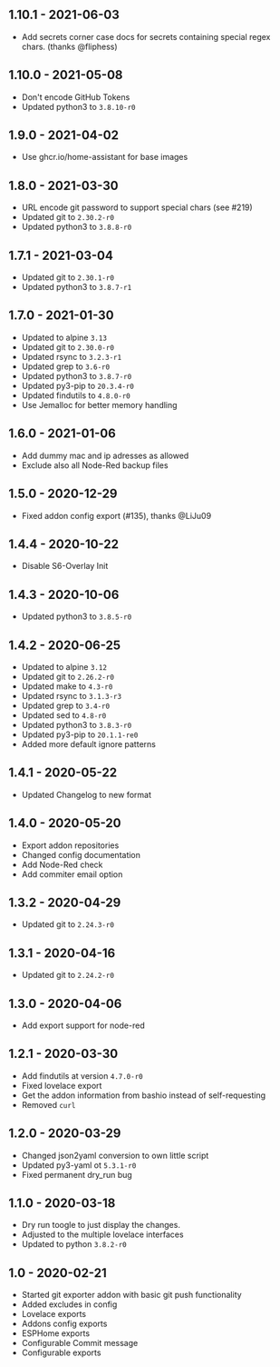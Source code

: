 ## 1.10.1 - 2021-06-03

*  Add secrets corner case docs for secrets containing special regex chars. (thanks @fliphess)


## 1.10.0 - 2021-05-08

*  Don't encode GitHub Tokens
*  Updated python3 to `3.8.10-r0`


## 1.9.0 - 2021-04-02

*  Use ghcr.io/home-assistant for base images


## 1.8.0 - 2021-03-30

*  URL encode git password to support special chars (see #219)
*  Updated git to `2.30.2-r0`
*  Updated python3 to `3.8.8-r0`


## 1.7.1 - 2021-03-04

*  Updated git to `2.30.1-r0`
*  Updated python3 to `3.8.7-r1`


## 1.7.0 - 2021-01-30

*  Updated to alpine `3.13`
*  Updated git to `2.30.0-r0`
*  Updated rsync to `3.2.3-r1`
*  Updated grep to `3.6-r0`
*  Updated python3 to `3.8.7-r0`
*  Updated py3-pip to `20.3.4-r0`
*  Updated findutils to `4.8.0-r0`
*  Use Jemalloc for better memory handling


## 1.6.0 - 2021-01-06

*  Add dummy mac and ip adresses as allowed
*  Exclude also all Node-Red backup files


## 1.5.0 - 2020-12-29

*  Fixed addon config export (#135), thanks @LiJu09

## 1.4.4 - 2020-10-22

*  Disable S6-Overlay Init


## 1.4.3 - 2020-10-06

*  Updated python3 to `3.8.5-r0`


## 1.4.2 - 2020-06-25

*  Updated to alpine `3.12`
*  Updated git to `2.26.2-r0`
*  Updated make to `4.3-r0`
*  Updated rsync to `3.1.3-r3`
*  Updated grep to `3.4-r0`
*  Updated sed to `4.8-r0`
*  Updated python3 to `3.8.3-r0`
*  Updated py3-pip to `20.1.1-re0`
*  Added more default ignore patterns


## 1.4.1 - 2020-05-22

*  Updated Changelog to new format


## 1.4.0 - 2020-05-20

*  Export addon repositories
*  Changed config documentation
*  Add Node-Red check
*  Add commiter email option


## 1.3.2 - 2020-04-29

*  Updated git to `2.24.3-r0`


## 1.3.1 - 2020-04-16

*  Updated git to `2.24.2-r0`


## 1.3.0 - 2020-04-06

*  Add export support for node-red


## 1.2.1 - 2020-03-30

*  Add findutils at version `4.7.0-r0`
*  Fixed lovelace export
*  Get the addon information from bashio instead of self-requesting
*  Removed `curl`


## 1.2.0 - 2020-03-29

*  Changed json2yaml conversion to own little script
*  Updated py3-yaml ot `5.3.1-r0`
*  Fixed permanent dry_run bug


## 1.1.0 - 2020-03-18

*  Dry run toogle to just display the changes.
*  Adjusted to the multiple lovelace interfaces
*  Updated to python `3.8.2-r0`


## 1.0 - 2020-02-21

*  Started git exporter addon with basic git push functionality
*  Added excludes in config
*  Lovelace exports
*  Addons config exports
*  ESPHome exports
*  Configurable Commit message
*  Configurable exports

